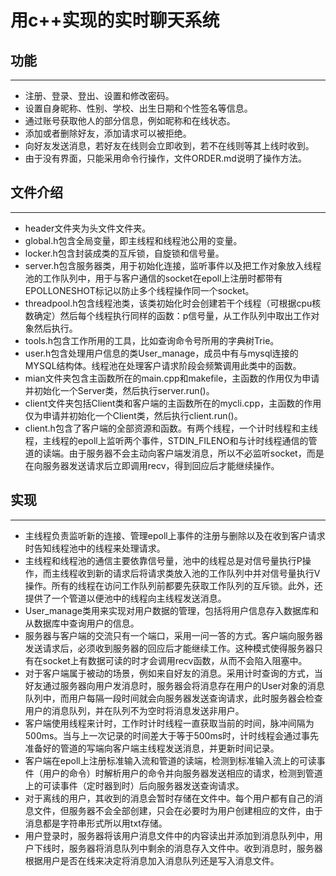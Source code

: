 # 用c++实现的实时聊天系统
## 功能
---
- 注册、登录、登出、设置和修改密码。
- 设置自身昵称、性别、学校、出生日期和个性签名等信息。
- 通过账号获取他人的部分信息，例如昵称和在线状态。
- 添加或者删除好友，添加请求可以被拒绝。
- 向好友发送消息，若好友在线则会立即收到，若不在线则等其上线时收到。
- 由于没有界面，只能采用命令行操作，文件ORDER.md说明了操作方法。

## 文件介绍
---
- header文件夹为头文件文件夹。
- global.h包含全局变量，即主线程和线程池公用的变量。
- locker.h包含封装成类的互斥锁，自旋锁和信号量。
- server.h包含服务器类，用于初始化连接，监听事件以及把工作对象放入线程池的工作队列中，用于与客户通信的socket在epoll上注册时都带有EPOLLONESHOT标记以防止多个线程操作同一个socket。
- threadpool.h包含线程池类，该类初始化时会创建若干个线程（可根据cpu核数确定）然后每个线程执行同样的函数：p信号量，从工作队列中取出工作对象然后执行。
- tools.h包含工作所用的工具，比如查询命令号所用的字典树Trie。
- user.h包含处理用户信息的类User_manage，成员中有与mysql连接的MYSQL结构体。线程池在处理客户请求阶段会频繁调用此类中的函数。
- mian文件夹包含主函数所在的main.cpp和makefile，主函数的作用仅为申请并初始化一个Server类，然后执行server.run()。
- client文件夹包括Client类和客户端的主函数所在的mycli.cpp，主函数的作用仅为申请并初始化一个Client类，然后执行client.run()。
- client.h包含了客户端的全部资源和函数。有两个线程，一个计时线程和主线程，主线程的epoll上监听两个事件，STDIN_FILENO和与计时线程通信的管道的读端。由于服务器不会主动向客户端发消息，所以不必监听socket，而是在向服务器发送请求后立即调用recv，得到回应后才能继续操作。

## 实现
---
- 主线程负责监听新的连接、管理epoll上事件的注册与删除以及在收到客户请求时告知线程池中的线程来处理请求。
- 主线程和线程池的通信主要依靠信号量，池中的线程总是对信号量执行P操作，而主线程收到新的请求后将请求类放入池的工作队列中并对信号量执行V操作。所有的线程在访问工作队列前都要先获取工作队列的互斥锁。此外，还提供了一个管道以便池中的线程向主线程发送消息。
- User_manage类用来实现对用户数据的管理，包括将用户信息存入数据库和从数据库中查询用户的信息。
- 服务器与客户端的交流只有一个端口，采用一问一答的方式。客户端向服务器发送请求后，必须收到服务器的回应后才能继续工作。这种模式使得服务器只有在socket上有数据可读的时才会调用recv函数，从而不会陷入阻塞中。
- 对于客户端属于被动的场景，例如来自好友的消息。采用计时查询的方式，当好友通过服务器向用户发消息时，服务器会将消息存在用户的User对象的消息队列中，而用户每隔一段时间就会向服务器发送查询请求，此时服务器会检查用户的消息队列，并在队列不为空时将消息发送非用户。
- 客户端使用线程来计时，工作时计时线程一直获取当前的时间，脉冲间隔为500ms。当与上一次记录的时间差大于等于500ms时，计时线程会通过事先准备好的管道的写端向客户端主线程发送消息，并更新时间记录。
- 客户端在epoll上注册标准输入流和管道的读端，检测到标准输入流上的可读事件（用户的命令）时解析用户的命令并向服务器发送相应的请求，检测到管道上的可读事件（定时器到时）后向服务器发送查询请求。
- 对于离线的用户，其收到的消息会暂时存储在文件中。每个用户都有自己的消息文件，但服务器不会全部创建，只会在必要时为用户创建相应的文件，由于消息都是字符串形式所以用txt存储。
- 用户登录时，服务器将该用户消息文件中的内容读出并添加到消息队列中，用户下线时，服务器将消息队列中剩余的消息存入文件中。收到消息时，服务器根据用户是否在线来决定将消息加入消息队列还是写入消息文件。
